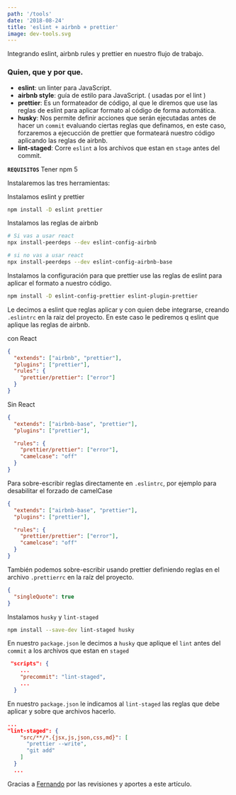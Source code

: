```yaml
---
path: '/tools'
date: '2018-08-24'
title: 'eslint + airbnb + prettier'
image: dev-tools.svg
---
```


Integrando eslint, airbnb rules y prettier en nuestro flujo de trabajo.

### Quien, que y por que.

* **eslint**: un linter para JavaScript.
* **airbnb style**: guía de estilo para JavaScript. ( usadas por el lint )
* **prettier**: Es un formateador de código, al que le diremos que use las reglas de eslint para aplicar formato al código de forma automática.
* **husky**: Nos permite definir acciones que serán ejecutadas antes de hacer un `commit` evaluando ciertas reglas que definamos, en este caso, forzaremos a ejecucción de prettier que formateará nuestro código aplicando las reglas de airbnb.
* **lint-staged**: Corre `eslint` a los archivos que estan en `stage` antes del commit.

**`REQUISITOS`** Tener npm 5

Instalaremos las tres herramientas:

Instalamos eslint y prettier

```bash
npm install -D eslint prettier
```

Instalamos las reglas de airbnb

```bash
# Si vas a usar react
npx install-peerdeps --dev eslint-config-airbnb

# si no vas a usar react
npx install-peerdeps --dev eslint-config-airbnb-base
```

Instalamos la configuración para que prettier use las reglas de eslint para aplicar el formato a nuestro código.

```bash
npm install -D eslint-config-prettier eslint-plugin-prettier
```

Le decimos a eslint que reglas aplicar y con quien debe integrarse, creando `.eslintrc` en la raiz del proyecto. En este caso le pediremos q eslint que aplique las reglas de airbnb.

con React

```json
{
  "extends": ["airbnb", "prettier"],
  "plugins": ["prettier"],
  "rules": {
    "prettier/prettier": ["error"]
  }
}
```

Sin React

```json
{
  "extends": ["airbnb-base", "prettier"],
  "plugins": ["prettier"],

  "rules": {
    "prettier/prettier": ["error"],
    "camelcase": "off"
  }
}
```

Para sobre-escribir reglas directamente en `.eslintrc`, por ejemplo para desabilitar el forzado de camelCase

```json
{
  "extends": ["airbnb-base", "prettier"],
  "plugins": ["prettier"],

  "rules": {
    "prettier/prettier": ["error"],
    "camelcase": "off"
  }
}
```

También podemos sobre-escribir usando prettier definiendo reglas en el archivo `.prettierrc` en la raíz del proyecto.

```json
{
  "singleQuote": true
}
```

Instalamos `husky` y `lint-staged`

```bash
npm install --save-dev lint-staged husky
```

En nuestro `package.json` le decimos a `husky` que aplique el `lint` antes del `commit` a los archivos que estan en `staged`

```json
 "scripts": {
    ...
    "precommit": "lint-staged",
    ...
  }
```

En nuestro `package.json` le indicamos al `lint-staged` las reglas que debe aplicar y sobre que archivos hacerlo.

```json
...
"lint-staged": {
    "src/**/*.{jsx,js,json,css,md}": [
      "prettier --write",
      "git add"
    ]
  }
  ...
```

Gracias a [Fernando](https://medium.com/@xabadu) por las revisiones y aportes a este artículo.
